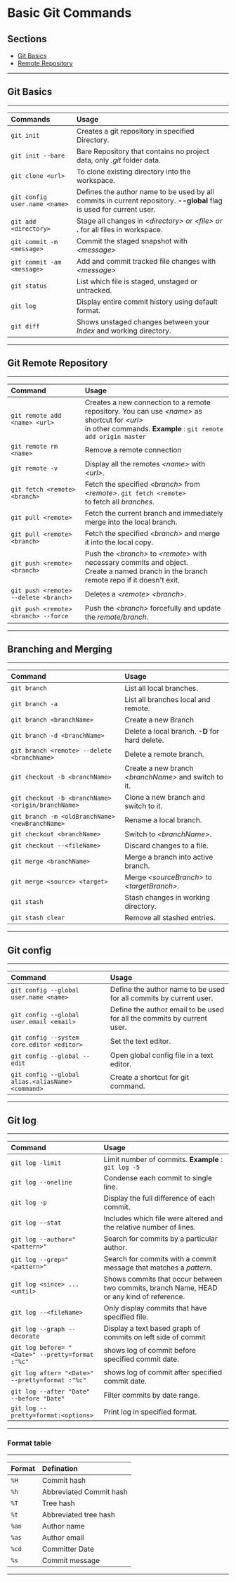 # Basic Git Commands

## Sections
* [Git Basics](#git-basics)
* [Remote Repository](#git-remote-repository)








---
## Git Basics
---
|Commands                 | Usage       |
|:---                     |:---         |
|  `git init`                       |Creates a git repository in specified Directory.  |
| `git init --bare`                 |Bare Repository that contains no project data, only *.git* folder data. |
|`git clone <url>`                  |To clone existing directory into the workspace.|
|`git config user.name <name>`     |Defines the author name to be used by all commits in current repository. __--global__ flag is used for current user.|
|`git add <directory>`             |Stage all changes in _\<directory>_ *or* _\<file>_ *or* __.__ for all files in workspace.|
|`git commit -m <message>`         |Commit the staged snapshot with _\<message>_ |
|`git commit -am <message>`        |Add and commit tracked file changes with _\<message>_ |
|`git status`                      |List which file is staged, unstaged or untracked.|
|`git log`                         |Display entire commit history using default format.|
|`git diff`                        |Shows unstaged changes between your _Index_ and working directory.|
---

## Git Remote Repository
---
|Command                            |Usage|
|:---                               |:--- |
|`git remote add <name> <url>`      | Creates a new connection to a remote repository. You can use _\<name>_ as  shortcut  for _\<url>_ <br/> in other commands. __Example__ : `git remote add origin master`|
|`git remote rm <name>`             |Remove a remote connection|
|`git remote -v`                    |Display all the remotes _\<name>_ with _\<url>_.|
|`git fetch <remote> <branch>`      | Fetch the specified _\<branch>_ from _\<remote>_. `git fetch <remote>` <br/>to fetch all _branches_.
|`git pull <remote>`                | Fetch the current branch and immediately merge into the local branch.|
|`git pull <remote> <branch>`       |Fetch the specified _\<branch>_ and merge it into the local copy.
|`git push <remote> <branch>`       |Push the _\<branch>_ to _\<remote>_ with necessary commits and object.<br/>Create a named branch in the branch remote repo if it doesn't exit.|
|`git push <remote> --delete <branch>`| Deletes a _\<remote>_ _\<branch>_.|
|`git push <remote> <branch> --force` | Push the _\<branch>_ forcefully and update the _remote/branch_.
---

## Branching and Merging
---
|Command            |Usage              |
|:---               |:---               |
|`git branch`                       | List all local branches.|
|`git branch -a`                    | List all branches local and remote.|
|`git branch <branchName>`          | Create a new Branch|
|`git branch -d <branchName>`       | Delete a local branch. __-D__ for hard delete.|
|`git branch <remote> --delete <branchName>`|Delete a remote branch.|
|`git checkout -b <branchName>`      |Create a new branch _\<branchName>_ and switch to it.|
|`git checkout -b <branchName> <origin/branchName>` | Clone a new branch and switch to it.|
|`git branch -m <oldBranchName> <newBranchName>`    | Rename a local branch.|
|`git checkout <branchName>` | Switch to _\<branchName>_.
|`git checkout --<fileName>`        | Discard changes to a file.|
|`git merge <branchName>`           | Merge a branch into active branch.|
|`git merge <source> <target>`      | Merge _\<sourceBranch>_ to _\<targetBranch>_.
|`git stash`                        | Stash changes in working directory.|
|`git stash clear`                  | Remove all stashed entries.|
---

## Git config
---
|Command                     |Usage        |
|:---                        |:---         |
|`git config --global user.name <name>`| Define the author name to be used for all commits by current user.|
|`git config --global user.email <email>`|Define the author email to be used for all the commits by current user.|
|`git config --system core.editor <editor>`| Set the text editor.|
|`git config --global --edit`             |Open  global config file in a text editor.|
|`git config --global alias.<aliasName> <command>`  | Create a shortcut for git command.| 

---
## Git log
---
|Command                    |Usage         |
|:---                       |:---          |
|`git log -limit`           | Limit number of commits. **Example** : `git log -5`|
|`git log --oneline`        |Condense each commit to single line.|
|`git log -p`               |Display the full difference of each commit.|
|`git log --stat`           |Includes which file were altered and the relative number of lines.|
|`git log --author="<pattern>"`  |Search for commits by a particular author.|
|`git log --grep="<pattern>"`    |Search for commits with a commit message that matches a _pattern_.|
|`git log <since> ... <until>`      | Shows commits that occur between two commits, branch Name, HEAD or any kind of reference.|
|`git log --<fileName>`             |Only display commits that have specified file.|
|`git log --graph --decorate`       |Display a text based graph of commits on left side of commit|
|`git log before= "<Date>" --pretty=format :"%c"` | shows log of commit before specified commit date.| 
|`git log after= "<Date>" --pretty=format :"%c"` | shows log of commit after specified commit date.|  
|`git log --after "Date" --before "Date"`|Filter commits by date range.|
|`git log --pretty=format:<options>`| Print log in specified format.

---
### Format table
---
|Format     |Defination|
|:---       |:---      |
|`%H`       | Commit hash|
|`%h`       | Abbreviated Commit hash|
|`%T`       | Tree hash|
|`%t`       | Abbreviated tree hash|
|`%an`      | Author name|
|`%as`      | Author email|
|`%cd`      | Committer Date|
|`%s`       | Commit message|

---



















